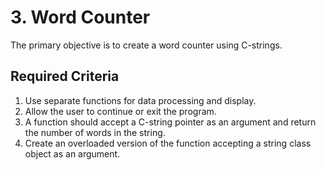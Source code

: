 # 3. Word Counter
The primary objective is to create a word counter using C-strings.

## Required Criteria
1. Use separate functions for data processing and display.
2. Allow the user to continue or exit the program.
3. A function should accept a C-string pointer as an argument and return the number of words in the string.
4. Create an overloaded version of the function accepting a string class object as an argument.
